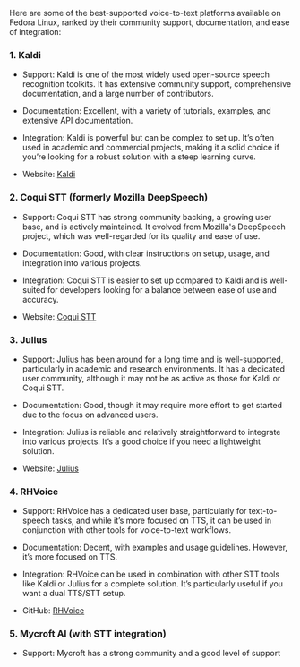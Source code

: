 Here are some of the best-supported voice-to-text platforms available on Fedora Linux, ranked by their community support, documentation, and ease of integration:

### 1. Kaldi

- Support: Kaldi is one of the most widely used open-source speech recognition toolkits. It has extensive community support, comprehensive documentation, and a large number of contributors.

- Documentation: Excellent, with a variety of tutorials, examples, and extensive API documentation.

- Integration: Kaldi is powerful but can be complex to set up. It’s often used in academic and commercial projects, making it a solid choice if you’re looking for a robust solution with a steep learning curve.

- Website: [Kaldi](https://kaldi-asr.org/)

### 2. Coqui STT (formerly Mozilla DeepSpeech)

- Support: Coqui STT has strong community backing, a growing user base, and is actively maintained. It evolved from Mozilla's DeepSpeech project, which was well-regarded for its quality and ease of use.

- Documentation: Good, with clear instructions on setup, usage, and integration into various projects.

- Integration: Coqui STT is easier to set up compared to Kaldi and is well-suited for developers looking for a balance between ease of use and accuracy.

- Website: [Coqui STT](https://coqui.ai/)

### 3. Julius

- Support: Julius has been around for a long time and is well-supported, particularly in academic and research environments. It has a dedicated user community, although it may not be as active as those for Kaldi or Coqui STT.

- Documentation: Good, though it may require more effort to get started due to the focus on advanced users.

- Integration: Julius is reliable and relatively straightforward to integrate into various projects. It’s a good choice if you need a lightweight solution.

- Website: [Julius](https://github.com/julius-speech/julius)

### 4. RHVoice

- Support: RHVoice has a dedicated user base, particularly for text-to-speech tasks, and while it’s more focused on TTS, it can be used in conjunction with other tools for voice-to-text workflows.

- Documentation: Decent, with examples and usage guidelines. However, it’s more focused on TTS.

- Integration: RHVoice can be used in combination with other STT tools like Kaldi or Julius for a complete solution. It’s particularly useful if you want a dual TTS/STT setup.

- GitHub: [RHVoice](https://github.com/RHVoice/RHVoice)

### 5. Mycroft AI (with STT integration)

- Support: Mycroft has a strong community and a good level of support